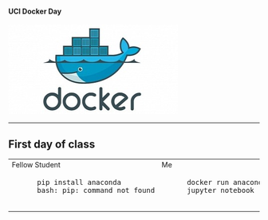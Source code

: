 #### UCI Docker Day

![docker](assets/docker.jpg)

---

## First day of class

<table>
<tr>
    <td>Fellow Student</td>
    <td>Me</td>
</tr>
<tr>
    <td>
      <pre>
      pip install anaconda
      bash: pip: command not found
      </pre>
    </td>
    <td>
      <pre>
      docker run anaconda \
      jupyter notebook
      </pre>
    </td>
</tr>
</table>
